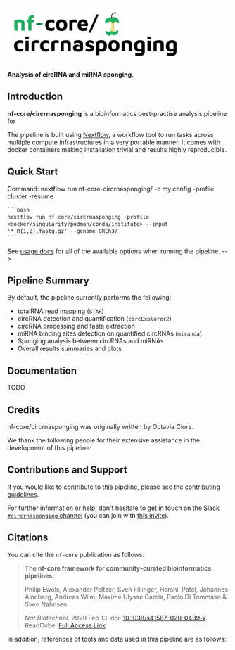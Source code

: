 # ![nf-core/circrnasponging](docs/images/nf-core-circrnasponging_logo.png)

**Analysis of circRNA and miRNA sponging**.

<!--[![GitHub Actions CI Status](https://github.com/nf-core/circrnasponging/workflows/nf-core%20CI/badge.svg)](https://github.com/nf-core/circrnasponging/actions)-->
<!--[![GitHub Actions Linting Status](https://github.com/nf-core/circrnasponging/workflows/nf-core%20linting/badge.svg)](https://github.com/nf-core/circrnasponging/actions)-->
<!--[![Nextflow](https://img.shields.io/badge/nextflow-%E2%89%A520.04.0-brightgreen.svg)](https://www.nextflow.io/)-->

<!--[![install with bioconda](https://img.shields.io/badge/install%20with-bioconda-brightgreen.svg)](https://bioconda.github.io/)-->
<!--[![Docker](https://img.shields.io/docker/automated/nfcore/circrnasponging.svg)](https://hub.docker.com/r/nfcore/circrnasponging)-->
<!--[![Get help on Slack](http://img.shields.io/badge/slack-nf--core%20%23circrnasponging-4A154B?logo=slack)](https://nfcore.slack.com/channels/circrnasponging)-->

## Introduction

<!-- TODO nf-core: Write a 1-2 sentence summary of what data the pipeline is for and what it does -->
**nf-core/circrnasponging** is a bioinformatics best-practise analysis pipeline for

The pipeline is built using [Nextflow](https://www.nextflow.io), a workflow tool to run tasks across multiple compute infrastructures in a very portable manner. It comes with docker containers making installation trivial and results highly reproducible.

## Quick Start

Command: nextflow run nf-core-circrnasponging/ -c my.config -profile cluster -resume
<!--
1. Install [`nextflow`](https://nf-co.re/usage/installation)

2. Install any of [`Docker`](https://docs.docker.com/engine/installation/), [`Singularity`](https://www.sylabs.io/guides/3.0/user-guide/) or [`Podman`](https://podman.io/) for full pipeline reproducibility _(please only use [`Conda`](https://conda.io/miniconda.html) as a last resort; see [docs](https://nf-co.re/usage/configuration#basic-configuration-profiles))_

3. Download the pipeline and test it on a minimal dataset with a single command:

    ```bash
    nextflow run nf-core/circrnasponging -profile test,<docker/singularity/podman/conda/institute>
    ```

    > Please check [nf-core/configs](https://github.com/nf-core/configs#documentation) to see if a custom config file to run nf-core pipelines already exists for your Institute. If so, you can simply use `-profile <institute>` in your command. This will enable either `docker` or `singularity` and set the appropriate execution settings for your local compute environment.

4. Start running your own analysis!

    <!-- TODO nf-core: Update the example "typical command" below used to run the pipeline -->

    ```bash
    nextflow run nf-core/circrnasponging -profile <docker/singularity/podman/conda/institute> --input '*_R{1,2}.fastq.gz' --genome GRCh37
    ```

See [usage docs](https://nf-co.re/circrnasponging/usage) for all of the available options when running the pipeline.
-->
## Pipeline Summary

By default, the pipeline currently performs the following:

<!-- TODO nf-core: Fill in short bullet-pointed list of default steps of pipeline -->

* totalRNA read mapping (`STAR`)
* circRNA detection and quantification (`circExplorer2`)
* circRNA processing and fasta extraction
* miRNA binding sites detection on quantified circRNAs (`miranda`)
* Sponging analysis between circRNAs and miRNAs
* Overall results summaries and plots

## Documentation
TODO
<!--The nf-core/circrnasponging pipeline comes with documentation about the pipeline: [usage](https://nf-co.re/circrnasponging/usage) and [output](https://nf-co.re/circrnasponging/output).

 TODO nf-core: Add a brief overview of what the pipeline does and how it works -->

## Credits

nf-core/circrnasponging was originally written by Octavia Ciora.

We thank the following people for their extensive assistance in the development
of this pipeline:

<!-- TODO nf-core: If applicable, make list of people who have also contributed -->

## Contributions and Support

If you would like to contribute to this pipeline, please see the [contributing guidelines](.github/CONTRIBUTING.md).

For further information or help, don't hesitate to get in touch on the [Slack `#circrnasponging` channel](https://nfcore.slack.com/channels/circrnasponging) (you can join with [this invite](https://nf-co.re/join/slack)).

## Citations

<!-- TODO nf-core: Add citation for pipeline after first release. Uncomment lines below and update Zenodo doi. -->
<!-- If you use  nf-core/circrnasponging for your analysis, please cite it using the following doi: [10.5281/zenodo.XXXXXX](https://doi.org/10.5281/zenodo.XXXXXX) -->

You can cite the `nf-core` publication as follows:

> **The nf-core framework for community-curated bioinformatics pipelines.**
>
> Philip Ewels, Alexander Peltzer, Sven Fillinger, Harshil Patel, Johannes Alneberg, Andreas Wilm, Maxime Ulysse Garcia, Paolo Di Tommaso & Sven Nahnsen.
>
> _Nat Biotechnol._ 2020 Feb 13. doi: [10.1038/s41587-020-0439-x](https://dx.doi.org/10.1038/s41587-020-0439-x).
> ReadCube: [Full Access Link](https://rdcu.be/b1GjZ)

In addition, references of tools and data used in this pipeline are as follows:

<!-- TODO nf-core: Add bibliography of tools and data used in your pipeline -->
